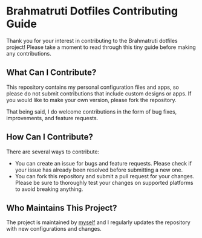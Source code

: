 # Brahmatruti Dotfiles Contributing Guide

Thank you for your interest in contributing to the Brahmatruti dotfiles project! Please take a moment to read through this tiny guide before making any contributions.

## What Can I Contribute?

This repository contains my personal configuration files and apps, so please do not submit contributions that include custom designs or apps. If you would like to make your own version, please fork the repository.

That being said, I do welcome contributions in the form of bug fixes, improvements, and feature requests.

## How Can I Contribute?

There are several ways to contribute:

- You can create an issue for bugs and feature requests. Please check if your issue has already been resolved before submitting a new one.
- You can fork this repository and submit a pull request for your changes. Please be sure to thoroughly test your changes on supported platforms to avoid breaking anything.

## Who Maintains This Project?

The project is maintained by [myself](https://github.com/Brahmatruti) and I regularly updates the repository with new configurations and changes.

